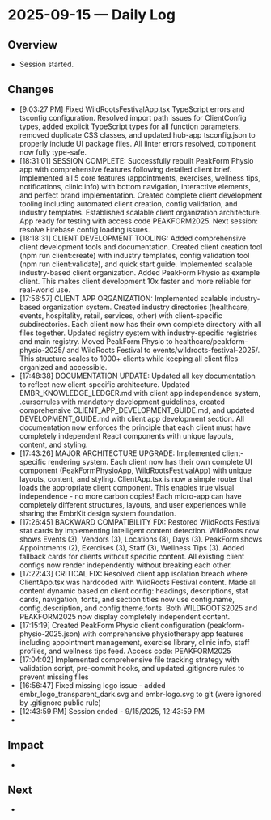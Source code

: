 # 2025-09-15 — Daily Log

## Overview
- Session started.

## Changes
- [9:03:27 PM] Fixed WildRootsFestivalApp.tsx TypeScript errors and tsconfig configuration. Resolved import path issues for ClientConfig types, added explicit TypeScript types for all function parameters, removed duplicate CSS classes, and updated hub-app tsconfig.json to properly include UI package files. All linter errors resolved, component now fully type-safe.
- [18:31:01] SESSION COMPLETE: Successfully rebuilt PeakForm Physio app with comprehensive features following detailed client brief. Implemented all 5 core features (appointments, exercises, wellness tips, notifications, clinic info) with bottom navigation, interactive elements, and perfect brand implementation. Created complete client development tooling including automated client creation, config validation, and industry templates. Established scalable client organization architecture. App ready for testing with access code PEAKFORM2025. Next session: resolve Firebase config loading issues.
- [18:18:31] CLIENT DEVELOPMENT TOOLING: Added comprehensive client development tools and documentation. Created client creation tool (npm run client:create) with industry templates, config validation tool (npm run client:validate), and quick start guide. Implemented scalable industry-based client organization. Added PeakForm Physio as example client. This makes client development 10x faster and more reliable for real-world use.
- [17:56:57] CLIENT APP ORGANIZATION: Implemented scalable industry-based organization system. Created industry directories (healthcare, events, hospitality, retail, services, other) with client-specific subdirectories. Each client now has their own complete directory with all files together. Updated registry system with industry-specific registries and main registry. Moved PeakForm Physio to healthcare/peakform-physio-2025/ and WildRoots Festival to events/wildroots-festival-2025/. This structure scales to 1000+ clients while keeping all client files organized and accessible.
- [17:48:38] DOCUMENTATION UPDATE: Updated all key documentation to reflect new client-specific architecture. Updated EMBR_KNOWLEDGE_LEDGER.md with client app independence system, .cursorrules with mandatory development guidelines, created comprehensive CLIENT_APP_DEVELOPMENT_GUIDE.md, and updated DEVELOPMENT_GUIDE.md with client app development section. All documentation now enforces the principle that each client must have completely independent React components with unique layouts, content, and styling.
- [17:43:26] MAJOR ARCHITECTURE UPGRADE: Implemented client-specific rendering system. Each client now has their own complete UI component (PeakFormPhysioApp, WildRootsFestivalApp) with unique layouts, content, and styling. ClientApp.tsx is now a simple router that loads the appropriate client component. This enables true visual independence - no more carbon copies! Each micro-app can have completely different structures, layouts, and user experiences while sharing the EmbrKit design system foundation.
- [17:26:45] BACKWARD COMPATIBILITY FIX: Restored WildRoots Festival stat cards by implementing intelligent content detection. WildRoots now shows Events (3), Vendors (3), Locations (8), Days (3). PeakForm shows Appointments (2), Exercises (3), Staff (3), Wellness Tips (3). Added fallback cards for clients without specific content. All existing client configs now render independently without breaking each other.
- [17:22:43] CRITICAL FIX: Resolved client app isolation breach where ClientApp.tsx was hardcoded with WildRoots Festival content. Made all content dynamic based on client config: headings, descriptions, stat cards, navigation, fonts, and section titles now use config.name, config.description, and config.theme.fonts. Both WILDROOTS2025 and PEAKFORM2025 now display completely independent content.
- [17:15:19] Created PeakForm Physio client configuration (peakform-physio-2025.json) with comprehensive physiotherapy app features including appointment management, exercise library, clinic info, staff profiles, and wellness tips feed. Access code: PEAKFORM2025
- [17:04:02] Implemented comprehensive file tracking strategy with validation script, pre-commit hooks, and updated .gitignore rules to prevent missing files
- [16:56:47] Fixed missing logo issue - added embr_logo_transparent_dark.svg and embr-logo.svg to git (were ignored by .gitignore public rule)
- [12:43:59 PM] Session ended - 9/15/2025, 12:43:59 PM
- 

## Impact
- 

## Next
- 
